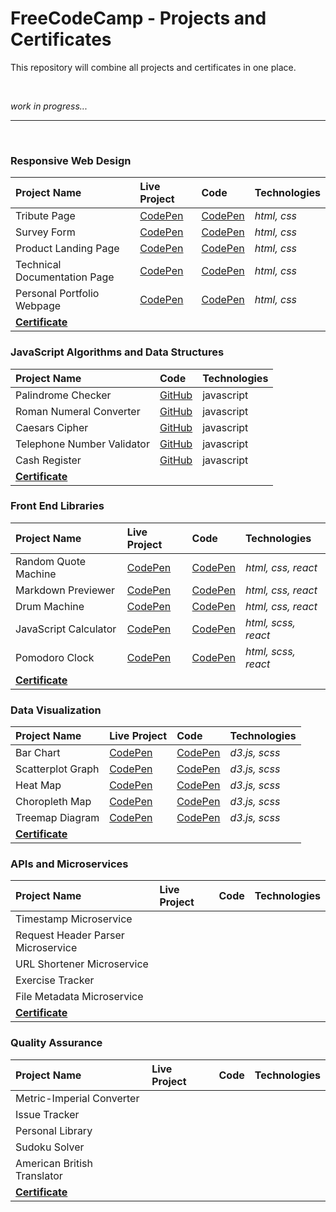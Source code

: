 # FreeCodeCamp - Projects and Certificates
This repository will combine all projects and certificates in one place.

<br>

*work in progress...*

<hr>
<br>

 ### Responsive Web Design
| Project Name                  | Live Project                                         | Code                                                | Technologies |
| :---                          | :--                                                  | :---                                                | :---         |
| Tribute Page                  | [CodePen](https://codepen.io/ionescuig/full/RwWooEZ) | [CodePen](https://codepen.io/ionescuig/pen/RwWooEZ) | *html, css*  |
| Survey Form                   | [CodePen](https://codepen.io/ionescuig/full/MWaJKeJ) | [CodePen](https://codepen.io/ionescuig/pen/MWaJKeJ) | *html, css*  |
| Product Landing Page          | [CodePen](https://codepen.io/ionescuig/full/XWmMgvK) | [CodePen](https://codepen.io/ionescuig/pen/XWmMgvK) | *html, css*  |
| Technical Documentation Page  | [CodePen](https://codepen.io/ionescuig/full/GRpmbzv) | [CodePen](https://codepen.io/ionescuig/pen/GRpmbzv) | *html, css*  |
| Personal Portfolio Webpage    | [CodePen](https://codepen.io/ionescuig/full/abvwOVG) | [CodePen](https://codepen.io/ionescuig/pen/abvwOVG) | *html, css*  |
| **[Certificate](https://raw.githubusercontent.com/ionescuig/freecodecamp-projects-and-certificates/master/Responsive%20Web%20Design/freeCodeCamp%20Certificate%20Responsive%20Web%20Design.png)** ||||


 ### JavaScript Algorithms and Data Structures
| Project Name                  | Code                                                | Technologies |
| :---                          | :---                                                | :---         |
| Palindrome Checker            | [GitHub](https://github.com/ionescuig/freecodecamp-projects-and-certificates/blob/master/JavaScript%20Algorithms%20and%20Data%20Structures/palindrome.js) | javascript |
| Roman Numeral Converter       | [GitHub](https://github.com/ionescuig/freecodecamp-projects-and-certificates/blob/master/JavaScript%20Algorithms%20and%20Data%20Structures/roman_numeral_converter.js) | javascript |
| Caesars Cipher                | [GitHub](https://github.com/ionescuig/freecodecamp-projects-and-certificates/blob/master/JavaScript%20Algorithms%20and%20Data%20Structures/caesars_cipher.js) | javascript |
| Telephone Number Validator    | [GitHub](https://github.com/ionescuig/freecodecamp-projects-and-certificates/blob/master/JavaScript%20Algorithms%20and%20Data%20Structures/telephone_number_validator.js) | javascript |
| Cash Register                 | [GitHub](https://github.com/ionescuig/freecodecamp-projects-and-certificates/blob/master/JavaScript%20Algorithms%20and%20Data%20Structures/cash_register.js) | javascript |
| **[Certificate](https://raw.githubusercontent.com/ionescuig/freecodecamp-projects-and-certificates/master/JavaScript%20Algorithms%20and%20Data%20Structures/freeCodeCamp%20Certificate%20JavaScript%20Algorithms%20and%20Data%20Structures.png)** ||||


 ### Front End Libraries
| Project Name                  | Live Project                                         | Code                                                | Technologies |
| :---                          | :--                                                  | :---                                                | :---         |
| Random Quote Machine          | [CodePen](https://codepen.io/ionescuig/full/abvgBNE) | [CodePen](https://codepen.io/ionescuig/pen/abvgBNE) | *html, css, react*  |
| Markdown Previewer            | [CodePen](https://codepen.io/ionescuig/full/VwvoZjB) | [CodePen](https://codepen.io/ionescuig/pen/VwvoZjB) | *html, css, react*  |
| Drum Machine                  | [CodePen](https://codepen.io/ionescuig/full/MWaNrJR) | [CodePen](https://codepen.io/ionescuig/pen/MWaNrJR) | *html, css, react*  |
| JavaScript Calculator         | [CodePen](https://codepen.io/ionescuig/full/JjGPOqq) | [CodePen](https://codepen.io/ionescuig/pen/JjGPOqq) | *html, scss, react*  |
| Pomodoro Clock                | [CodePen](https://codepen.io/ionescuig/full/MWKavmm) | [CodePen](https://codepen.io/ionescuig/pen/MWKavmm) | *html, scss, react*  |
| **[Certificate](https://raw.githubusercontent.com/ionescuig/freecodecamp-projects-and-certificates/master/Front%20End%20Libraries/freecodecamp%20Certificate%20Front%20End%20Libraries.png)** ||||


 ### Data Visualization
| Project Name                  | Live Project                                         | Code                                                | Technologies |
| :---                          | :--                                                  | :---                                                | :---         |
| Bar Chart                     | [CodePen](https://codepen.io/ionescuig/full/vYLXXQd) | [CodePen](https://codepen.io/ionescuig/pen/vYLXXQd) | *d3.js, scss*  |
| Scatterplot Graph             | [CodePen](https://codepen.io/ionescuig/full/YzwpeqY) | [CodePen](https://codepen.io/ionescuig/pen/YzwpeqY) | *d3.js, scss*  |
| Heat Map                      | [CodePen](https://codepen.io/ionescuig/full/pogedpb) | [CodePen](https://codepen.io/ionescuig/pen/pogedpb) | *d3.js, scss*  |
| Choropleth Map                | [CodePen](https://codepen.io/ionescuig/full/mdVwvgm) | [CodePen](https://codepen.io/ionescuig/pen/mdVwvgm) | *d3.js, scss*  |
| Treemap Diagram               | [CodePen](https://codepen.io/ionescuig/full/ExPwazQ) | [CodePen](https://codepen.io/ionescuig/pen/ExPwazQ) | *d3.js, scss*  |
| **[Certificate](https://raw.githubusercontent.com/ionescuig/freecodecamp-projects-and-certificates/master/Data%20Visualization/freeCode%20Camp%20Certificate%20Data%20Visualization.png)** ||||


 ### APIs and Microservices
| Project Name                       | Live Project                                         | Code                                                | Technologies |
| :---                               | :--                                                  | :---                                                | :---         |
| Timestamp Microservice             |  |  |  |
| Request Header Parser Microservice |  |  |  |
| URL Shortener Microservice         |  |  |  |
| Exercise Tracker                   |  |  |  |
| File Metadata Microservice         |  |  |  |
| **[Certificate](https://raw.githubusercontent.com/ionescuig/freecodecamp-projects-and-certificates/master/APIs%20and%20Microservices/freeCodeCamp%20Certificate%20APIs%20and%20Microservices.png)** ||||


 ### Quality Assurance
| Project Name                  | Live Project                                         | Code                                                | Technologies |
| :---                          | :--                                                  | :---                                                | :---         |
| Metric-Imperial Converter     |  |  |  |
| Issue Tracker                 |  |  |  |
| Personal Library              |  |  |  |
| Sudoku Solver                 |  |  |  |
| American British Translator   |  |  |  |
| **[Certificate](https://raw.githubusercontent.com/ionescuig/freecodecamp-projects-and-certificates/master/Quality%20Assurance/freecodecamp%20Certificate%20Quality%20Assurance.png)** ||||

